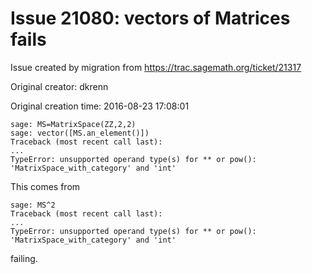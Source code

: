 # Issue 21080: vectors of Matrices fails

Issue created by migration from https://trac.sagemath.org/ticket/21317

Original creator: dkrenn

Original creation time: 2016-08-23 17:08:01


```
sage: MS=MatrixSpace(ZZ,2,2)
sage: vector([MS.an_element()])
Traceback (most recent call last):
...
TypeError: unsupported operand type(s) for ** or pow(): 'MatrixSpace_with_category' and 'int'
```

This comes from

```
sage: MS^2
Traceback (most recent call last):
...
TypeError: unsupported operand type(s) for ** or pow(): 'MatrixSpace_with_category' and 'int'
```

failing.
